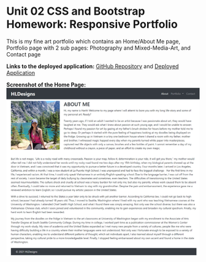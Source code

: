 # Unit 02 CSS and Bootstrap Homework: Responsive Portfolio
This is my fine art portfolio which contains an Home/About Me page, Portfolio page with 2 sub pages: Photography and Mixed-Media-Art, and Contact page

**Links to the deployed application:**
[GitHub Repository](https://github.com/hanhle1989/Bootstrap-Portfolio)
and [Deployed Application](https://hanhle1989.github.io/Bootstrap-Portfolio/index.html)



**Screenshot of the Home Page:**
![code refactor demo](./images/screenshot.jpg)



